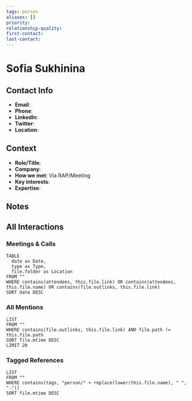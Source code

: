 ```yaml
---
tags: person
aliases: []
priority: 
relationship-quality: 
first-contact: 
last-contact: 
---
```


# Sofia Sukhinina

## Contact Info
- **Email**: 
- **Phone**: 
- **LinkedIn**: 
- **Twitter**: 
- **Location**: 

## Context
- **Role/Title**: 
- **Company**: 
- **How we met**: Via RAP/Meeting
- **Key interests**: 
- **Expertise**: 

## Notes
<!-- Add any personal notes, key conversations, or important details about this person -->

## All Interactions
<!-- This section automatically aggregates all mentions of this person across your vault -->

### Meetings & Calls
```dataview
TABLE 
  date as Date,
  type as Type,
  file.folder as Location
FROM ""
WHERE contains(attendees, this.file.link) OR contains(attendees, this.file.name) OR contains(file.outlinks, this.file.link)
SORT date DESC
```

### All Mentions
```dataview
LIST
FROM ""
WHERE contains(file.outlinks, this.file.link) AND file.path != this.file.path
SORT file.mtime DESC
LIMIT 20
```

### Tagged References
```dataview
LIST
FROM ""
WHERE contains(tags, "person/" + replace(lower(this.file.name), " ", "-"))
SORT file.mtime DESC
```